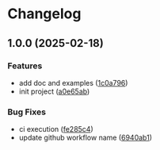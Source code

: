 # Changelog

## 1.0.0 (2025-02-18)


### Features

* add doc and examples ([1c0a796](https://github.com/vouill/react-infinite-scroll/commit/1c0a796254616bf113c58852272c2dd0f7c2c6a0))
* init project ([a0e65ab](https://github.com/vouill/react-infinite-scroll/commit/a0e65abdb3450200834ea6643f04b6c5d9245298))


### Bug Fixes

* ci execution ([fe285c4](https://github.com/vouill/react-infinite-scroll/commit/fe285c4e7d1572f4e60a94968eb19660fa2c5df7))
* update github workflow name ([6940ab1](https://github.com/vouill/react-infinite-scroll/commit/6940ab1764119ab09650693c49b9475701274e29))
